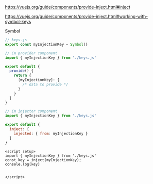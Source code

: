 
https://vuejs.org/guide/components/provide-inject.html#inject


https://vuejs.org/guide/components/provide-inject.html#working-with-symbol-keys

Symbol
```js
// keys.js
export const myInjectionKey = Symbol()
```

```js
// in provider component
import { myInjectionKey } from './keys.js'

export default {
  provide() {
    return {
      [myInjectionKey]: {
        /* data to provide */
      }
    }
  }
}
```

```js
// in injector component
import { myInjectionKey } from './keys.js'

export default {
  inject: {
    injected: { from: myInjectionKey }
  }
}
```

```vue
<script setup>
import { myInjectionKey } from './keys.js'
const key = inject(myInjectionKey);
console.log(key)


</script>
```